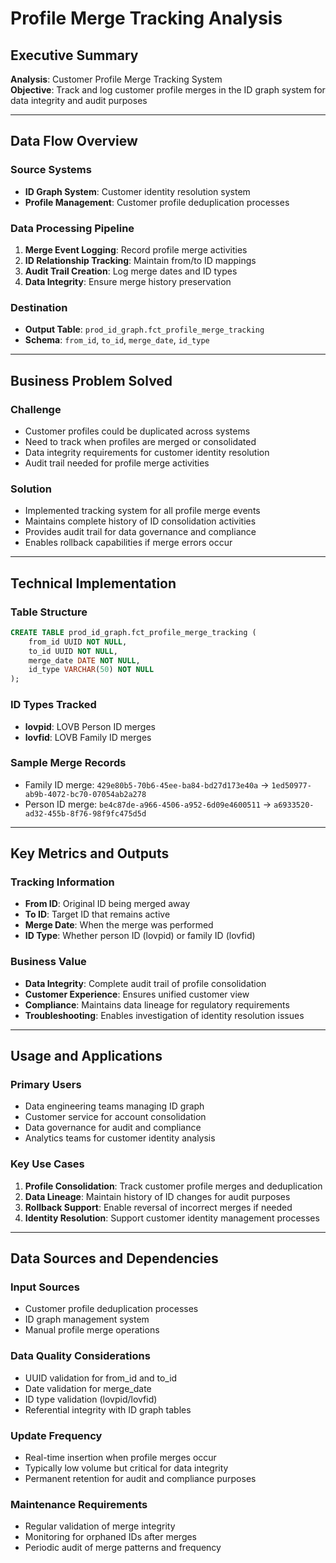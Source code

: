 # Profile Merge Tracking Analysis

## Executive Summary

**Analysis**: Customer Profile Merge Tracking System  
**Objective**: Track and log customer profile merges in the ID graph system for data integrity and audit purposes

---

## Data Flow Overview

### Source Systems
- **ID Graph System**: Customer identity resolution system
- **Profile Management**: Customer profile deduplication processes

### Data Processing Pipeline
1. **Merge Event Logging**: Record profile merge activities
2. **ID Relationship Tracking**: Maintain from/to ID mappings
3. **Audit Trail Creation**: Log merge dates and ID types
4. **Data Integrity**: Ensure merge history preservation

### Destination
- **Output Table**: `prod_id_graph.fct_profile_merge_tracking`
- **Schema**: `from_id`, `to_id`, `merge_date`, `id_type`

---

## Business Problem Solved

### Challenge
- Customer profiles could be duplicated across systems
- Need to track when profiles are merged or consolidated
- Data integrity requirements for customer identity resolution
- Audit trail needed for profile merge activities

### Solution
- Implemented tracking system for all profile merge events
- Maintains complete history of ID consolidation activities
- Provides audit trail for data governance and compliance
- Enables rollback capabilities if merge errors occur

---

## Technical Implementation

### Table Structure
```sql
CREATE TABLE prod_id_graph.fct_profile_merge_tracking (
    from_id UUID NOT NULL,
    to_id UUID NOT NULL,
    merge_date DATE NOT NULL,
    id_type VARCHAR(50) NOT NULL
);
```

### ID Types Tracked
- **lovpid**: LOVB Person ID merges
- **lovfid**: LOVB Family ID merges

### Sample Merge Records
- Family ID merge: `429e80b5-70b6-45ee-ba84-bd27d173e40a` → `1ed50977-ab9b-4072-bc70-07054ab2a278`
- Person ID merge: `be4c87de-a966-4506-a952-6d09e4600511` → `a6933520-ad32-455b-8f76-98f9fc475d5d`

---

## Key Metrics and Outputs

### Tracking Information
- **From ID**: Original ID being merged away
- **To ID**: Target ID that remains active
- **Merge Date**: When the merge was performed
- **ID Type**: Whether person ID (lovpid) or family ID (lovfid)

### Business Value
- **Data Integrity**: Complete audit trail of profile consolidation
- **Customer Experience**: Ensures unified customer view
- **Compliance**: Maintains data lineage for regulatory requirements
- **Troubleshooting**: Enables investigation of identity resolution issues

---

## Usage and Applications

### Primary Users
- Data engineering teams managing ID graph
- Customer service for account consolidation
- Data governance for audit and compliance
- Analytics teams for customer identity analysis

### Key Use Cases
1. **Profile Consolidation**: Track customer profile merges and deduplication
2. **Data Lineage**: Maintain history of ID changes for audit purposes
3. **Rollback Support**: Enable reversal of incorrect merges if needed
4. **Identity Resolution**: Support customer identity management processes

---

## Data Sources and Dependencies

### Input Sources
- Customer profile deduplication processes
- ID graph management system
- Manual profile merge operations

### Data Quality Considerations
- UUID validation for from_id and to_id
- Date validation for merge_date
- ID type validation (lovpid/lovfid)
- Referential integrity with ID graph tables

### Update Frequency
- Real-time insertion when profile merges occur
- Typically low volume but critical for data integrity
- Permanent retention for audit and compliance purposes

### Maintenance Requirements
- Regular validation of merge integrity
- Monitoring for orphaned IDs after merges
- Periodic audit of merge patterns and frequency
